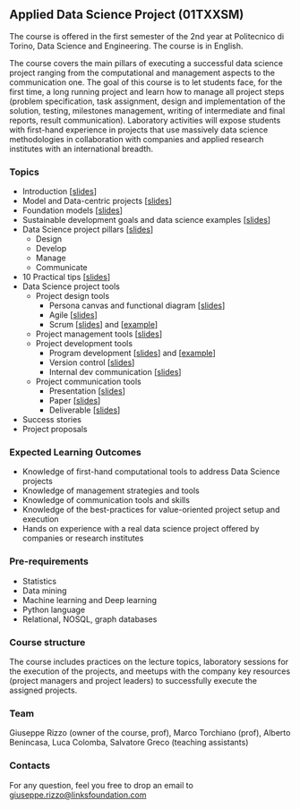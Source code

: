 ## Applied Data Science Project (01TXXSM)

The course is offered in the first semester of the 2nd year at Politecnico di Torino, Data Science and Engineering. The course is in English. 

The course covers the main pillars of executing a successful data science project ranging from the computational and management aspects to the communication one.
The goal of this course is to let students face, for the first time, a long running project and learn how to manage all project steps (problem specification, task assignment, design and implementation of the solution, testing, milestones management, writing of intermediate and final reports, result communication).
Laboratory activities will expose students with first-hand experience in projects that use massively data science methodologies in collaboration with companies and applied research institutes with an international breadth.


### Topics

- Introduction [[slides](https://adsp-polito.github.io/L1%20-%20ADSP%20-%20Intro.pdf)]
- Model and Data-centric projects [[slides](https://adsp-polito.github.io/L2%20-%20ADSP%20-%20Model%20&%20Data%20centric.pdf)]
- Foundation models [[slides](https://adsp-polito.github.io/L3%20-%20ADSP%20-%20Foundation%20models.pdf)]
- Sustainable development goals and data science examples [[slides](https://adsp-polito.github.io/L4%20-%20ADSP%20-%20SGDs%20and%20data%20science%20project%20examples.pdf)]
- Data Science project pillars [[slides](https://adsp-polito.github.io/L5%20-%20ADSP%20-%20Pillars.pdf)] 
  - Design 
  - Develop
  - Manage
  - Communicate
- 10 Practical tips [[slides](https://adsp-polito.github.io/L6%20-%20ADSP%20-%2010%20practical%20tips.pdf)]
- Data Science project tools
  - Project design tools
    - Persona canvas and functional diagram [[slides](https://adsp-polito.github.io/L7%20-%20ADSP%20-%20Project%20design%20tools.pdf)]
    - Agile [[slides](https://adsp-polito.github.io/L8%20-%20ADSP%20-%20AgileSwDev.pdf)]
    - Scrum [[slides](https://adsp-polito.github.io/L10%20-%20ADSP%20-%20Scrum.pdf)] and [[example](https://adsp-polito.github.io/OfficeQueueManagement.pdf)]   
  - Project management tools [[slides](https://adsp-polito.github.io/L9%20-%20ADSP%20-%20Project%20management%20tools.pdf)]
  - Project development tools 
    - Program development [[slides](https://adsp-polito.github.io/L11%20-%20ADSP%20-%20Project%20development%20tools%20I.pdf)] and [[example](Simple%20Sentiment%20Analysis.ipynb)] 
    - Version control [[slides](https://adsp-polito.github.io/L12%20-%20ADSP%20-%20Project%20development%20tools%20II.pdf)]
    - Internal dev communication [[slides](https://adsp-polito.github.io/L13%20-%20ADSP%20-%20Project%20development%20tools%20III.pdf)]
  - Project communication tools
    - Presentation [[slides](https://adsp-polito.github.io/L16%20-%20ADSP%20-%20Project%20communication%20tools%20I.pdf)]
    - Paper [[slides](https://adsp-polito.github.io/L17%20-%20ADSP%20-%20Project%20communication%20tools%20II.pdf)]
    - Deliverable [[slides](https://adsp-polito.github.io/L18%20-%20ADSP%20-%20Project%20communication%20tools%20III.pdf)]
- Success stories
- Project proposals


### Expected Learning Outcomes 
- Knowledge of first-hand computational tools to address Data Science projects  
- Knowledge of management strategies and tools
- Knowledge of communication tools and skills
- Knowledge of the best-practices for value-oriented project setup and execution
- Hands on experience with a real data science project offered by companies or research institutes

### Pre-requirements 
- Statistics
- Data mining
- Machine learning and Deep learning 
- Python language
- Relational, NOSQL, graph databases

### Course structure 
The course includes practices on the lecture topics, laboratory sessions for the execution of the projects, and meetups with the company key resources (project managers and project leaders) to successfully execute the assigned projects.

### Team
Giuseppe Rizzo (owner of the course, prof), Marco Torchiano (prof), Alberto Benincasa, Luca Colomba, Salvatore Greco (teaching assistants)

### Contacts
For any question, feel you free to drop an email to <giuseppe.rizzo@linksfoundation.com>
